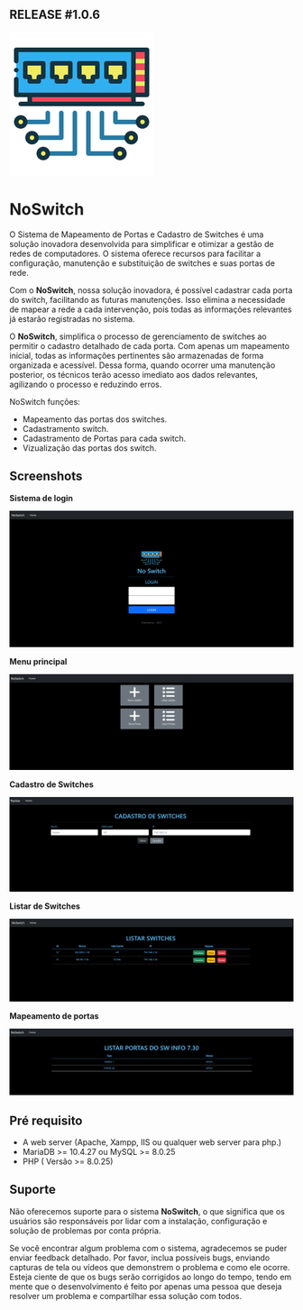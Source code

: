 ## RELEASE #1.0.6

![NoLogo](src/img/network-switch-256.png)
# **NoSwitch**


 O Sistema de Mapeamento de Portas e Cadastro de Switches é uma solução inovadora desenvolvida para simplificar e otimizar a gestão de redes de computadores. O sistema oferece recursos para facilitar a configuração, manutenção e substituição de switches e suas portas de rede.
 
Com o **NoSwitch**, nossa solução inovadora, é possível cadastrar cada porta do switch, facilitando as futuras manutenções. Isso elimina a necessidade de mapear a rede a cada intervenção, pois todas as informações relevantes já estarão registradas no sistema.

O **NoSwitch**, simplifica o processo de gerenciamento de switches ao permitir o cadastro detalhado de cada porta. Com apenas um mapeamento inicial, todas as informações pertinentes são armazenadas de forma organizada e acessível. Dessa forma, quando ocorrer uma manutenção posterior, os técnicos terão acesso imediato aos dados relevantes, agilizando o processo e reduzindo erros.

NoSwitch funções:

* Mapeamento das portas dos switches.
* Cadastramento switch.
* Cadastramento de Portas para cada switch.
* Vizualização das portas dos switch.





## Screenshots

**Sistema de login**

![Tickets Timeline](src/img/readme/login%201.png)

**Menu principal**

![DCIM drag&drop](src/img/readme/menu1.png)

**Cadastro de Switches**

![asset view](src/img/readme/cadastro1.png)

**Listar de Switches**

![asset view](src/img/readme/listar1.png)


**Mapeamento de portas**

![asset view](src/img/readme/LISTAR_portas1.png)


## Pré requisito

* A web server (Apache, Xampp, IIS ou qualquer web server para php.)
* MariaDB >= 10.4.27 ou MySQL >= 8.0.25
* PHP ( Versão >= 8.0.25)

   
## Suporte

Não oferecemos suporte para o sistema **NoSwitch**, o que significa que os usuários são responsáveis por lidar com a instalação, configuração e solução de problemas por conta própria.

Se você encontrar algum problema com o sistema, agradecemos se puder enviar feedback detalhado. Por favor, inclua possíveis bugs, enviando capturas de tela ou vídeos que demonstrem o problema e como ele ocorre. Esteja ciente de que os bugs serão corrigidos ao longo do tempo, tendo em mente que o desenvolvimento é feito por apenas uma pessoa que deseja resolver um problema e compartilhar essa solução com todos.
